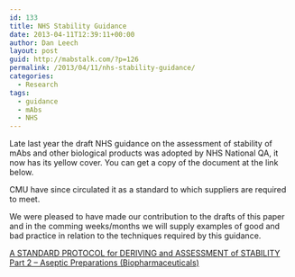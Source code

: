 ```yaml
---
id: 133
title: NHS Stability Guidance
date: 2013-04-11T12:39:11+00:00
author: Dan Leech
layout: post
guid: http://mabstalk.com/?p=126
permalink: /2013/04/11/nhs-stability-guidance/
categories:
  - Research
tags:
  - guidance
  - mAbs
  - NHS
---
```

Late last year the draft NHS guidance on the assessment of stability of mAbs and other biological products was adopted by NHS National QA, it now has its yellow cover. You can get a copy of the document at the link below.

CMU have since circulated it as a standard to which suppliers are required to meet.

We were pleased to have made our contribution to the drafts of this paper and in the comming weeks/months we will supply examples of good and bad practice in relation to the techniques required by this guidance.

<a href="https://mabstalk.com/a-standard-protocol-for-deriving-and-assessment-of-stability/" target="_blank">A STANDARD PROTOCOL for DERIVING and ASSESSMENT of STABILITY Part 2 – Aseptic Preparations (Biopharmaceuticals)</a>